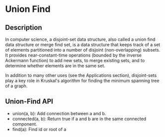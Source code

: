 # Union Find
Description
---
In computer science, a disjoint-set data structure, also called a union find data structure or merge
find set, is a data structure that keeps track of a set of elements partitioned into a number of disjoint
(non-overlapping) subsets. It provides near-constant-time operations (bounded by the inverse Ackermann function)
to add new sets, to merge existing sets, and to determine whether elements are in the same set.

In addition to many other uses (see the Applications section), disjoint-sets play a key role in
Kruskal's algorithm for finding the minimum spanning tree of a graph.

Union-Find API
---
- union(a, b): Add connection between a and b.
- connected(a, b): Return true if a and b are in the same connected component.
- find(a): Find id or root of a


